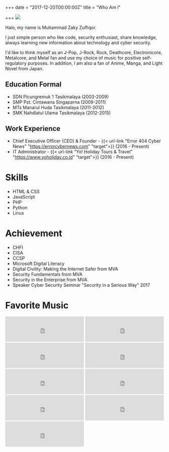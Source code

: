 +++
date = "2017-12-20T00:00:00Z"
title = "Who Am I"

+++
![](https://farm1.staticflickr.com/799/39238550660_fba521f6f7_k_d.jpg)

Halo, my name is Muhammad Zaky Zulfiqor.

I just simple person who like code, security enthusiast, share knowledge, always learning new information about technology and cyber security.

I'd like to think myself as an J-Pop, J-Rock, Rock, Deathcore, Electronicore, Metalcore, and Metal fan and use my choice of music for positive self-regulatory purposes. In addition, I am also a fan of Anime, Manga, and Light Novel from Japan.

## Education Formal

* SDN Picungremuk 1 Tasikmalaya (2003-2009)
* SMP Pst. Cintawana Singaparna (2009-2011)
* MTs Manarul Huda Tasikmalaya (2011-2012)
* SMK Nahdlatul Ulama Tasikmalaya (2012-2015)

## Work Experience

* Chief Executive Officer (CEO) & Founder - {{< url-link "Error 404 Cyber News" "https://errorcybernews.com" "target">}} (2016 - Present)
* IT Administrator - {{< url-link "Yo! Holiday Tours & Travel" "https://www.yoholiday.co.id" "target">}} (2016 - Present)

# Skills

* HTML & CSS
* JavaScript
* PHP
* Python
* Linux

# Achievement

* CHFI
* CISA
* CCSP
* Microsoft Digital Literacy
* Digital Civility: Making the Internet Safer from MVA
* Security Fundamentals from MVA
* Security in the Enterprise from MVA
* Speaker Cyber Security Seminar "Security in a Serious Way" 2017

# Favorite Music

<iframe src="https://open.spotify.com/embed?uri=spotify:track:2BY5fNHmpjV797ByjLX4I7" width="250" height="80" frameborder="0" allowtransparency="true"></iframe>
<iframe src="https://open.spotify.com/embed?uri=spotify:track:1oy5ijzOe5kuX5QOLa6Uqt" width="250" height="80" frameborder="0" allowtransparency="true"></iframe>
<iframe src="https://open.spotify.com/embed?uri=spotify:track:5riHeAecRL5FBpIWB5XW2f" width="250" height="80" frameborder="0" allowtransparency="true"></iframe>
<iframe src="https://open.spotify.com/embed?uri=spotify:track:1p6xmiuInlo3zPzgHnPz5h" width="250" height="80" frameborder="0" allowtransparency="true"></iframe>
<iframe src="https://open.spotify.com/embed?uri=spotify:track:0uBbuZ5LnfaPLszfxP8CXz" width="250" height="80" frameborder="0" allowtransparency="true"></iframe>
<iframe src="https://open.spotify.com/embed?uri=spotify:track:0tBwpD5CiHQAp5hupU2tVC" width="250" height="80" frameborder="0" allowtransparency="true"></iframe>
<iframe src="https://open.spotify.com/embed?uri=spotify:track:2KfC6tJ8uVW1iY0wIHJttE" width="250" height="80" frameborder="0" allowtransparency="true"></iframe>
<iframe src="https://open.spotify.com/embed?uri=spotify:track:4I71z7CBzGLQD5B7u1ochV" width="250" height="80" frameborder="0" allowtransparency="true"></iframe>
<iframe src="https://open.spotify.com/embed?uri=spotify:track:38kcwx5znepLWCIBID0Bwm" width="250" height="80" frameborder="0" allowtransparency="true"></iframe>